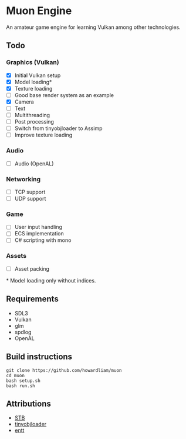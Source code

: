 # Muon Engine
An amateur game engine for learning Vulkan among other technologies.

## Todo
### Graphics (Vulkan)
- [x] Initial Vulkan setup
- [x] Model loading*
- [x] Texture loading
- [ ] Good base render system as an example
- [x] Camera
- [ ] Text
- [ ] Multithreading
- [ ] Post processing
- [ ] Switch from tinyobjloader to Assimp
- [ ] Improve texture loading
### Audio
- [ ] Audio (OpenAL)
### Networking
- [ ] TCP support
- [ ] UDP support
### Game
- [ ] User input handling
- [ ] ECS implementation
- [ ] C# scripting with mono
### Assets
- [ ] Asset packing

\* Model loading only without indices.

## Requirements
- SDL3
- Vulkan
- glm
- spdlog
- OpenAL

## Build instructions
```
git clone https://github.com/howardliam/muon
cd muon
bash setup.sh
bash run.sh
```

## Attributions
- [STB](https://github.com/nothings/stb)
- [tinyobjloader](https://github.com/tinyobjloader/tinyobjloader)
- [entt](https://github.com/skypjack/entt)
